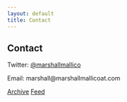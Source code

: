 ```yaml
---
layout: default
title: Contact
---
```

<article>
	<h1 class="title">Contact</h1>
	<p>Twitter: <a href="https://twitter.com/marshallmallico">@marshallmallico</a></p>
	<p>Email: marshall@marshallmallicoat.com</p>
</article>

<footer>
	<p class="nav">
		<span class="left">
			<a href="/archive.html">Archive</a>
		</span>
		<span class="right">
			<a href="/feed.xml">Feed</a>
		</span>
	</p>
</footer>
